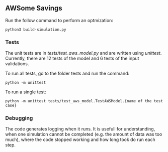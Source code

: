 ## AWSome Savings


Run the follow command to perform an optmization:
```
python3 build-simulation.py
```

### Tests

The unit tests are in *tests/test_aws_model.py* and are written using *unittest*. Currently, there are 12 tests of the model and 6 tests of the input validations. 

To run all tests, go to the folder tests and run the command:
```
python -m unittest
```
To run a single test:
```
python -m unittest tests/test_aws_model.TestAWSModel.{name of the test case}
```

### Debugging

The code generates logging when it runs. It is usefull for understanding, when one simulation cannot be completed (e.g. the amount of data was too much), where the code stopped working and how long took do run each step.
